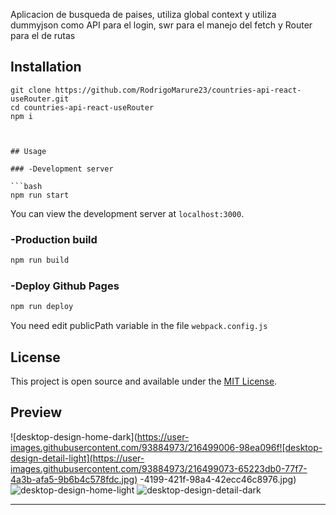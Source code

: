 Aplicacion de busqueda de paises, utiliza global context y utiliza dummyjson como API para el login, swr para el manejo del fetch y Router para el de rutas

## Installation

```
git clone https://github.com/RodrigoMarure23/countries-api-react-useRouter.git
cd countries-api-react-useRouter
npm i



## Usage

### -Development server

```bash
npm run start
```

You can view the development server at `localhost:3000`.

### -Production build

```bash
npm run build
```

### -Deploy Github Pages

```bash
npm run deploy
```
You need edit publicPath variable in the file `webpack.config.js`

## License

This project is open source and available under the [MIT License](LICENSE).

## Preview 

![desktop-design-home-dark](https://user-images.githubusercontent.com/93884973/216499006-98ea096f![desktop-design-detail-light](https://user-images.githubusercontent.com/93884973/216499073-65223db0-77f7-4a3b-afa5-9b6b4c578fdc.jpg)
-4199-421f-98a4-42ecc46c8976.jpg)
![desktop-design-home-light](https://user-images.githubusercontent.com/93884973/216499025-b95da203-0abf-4586-8409-d422128edf6b.jpg)
![desktop-design-detail-dark](https://user-images.githubusercontent.com/93884973/216499037-b0c6c0e8-3294-452f-80a3-bc40d8610cb8.jpg)

___
